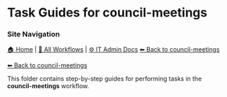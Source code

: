 # Task Guides for council-meetings

### Site Navigation
[🏠 Home](../../../README.md) | [📂 All Workflows](../../../users/users.md) | [⚙ IT Admin Docs](../../../it-admins/README.md)
[⬅ Back to council-meetings](../README.md)

[⬅ Back to council-meetings](../README.md)

This folder contains step-by-step guides for performing tasks in the **council-meetings** workflow.